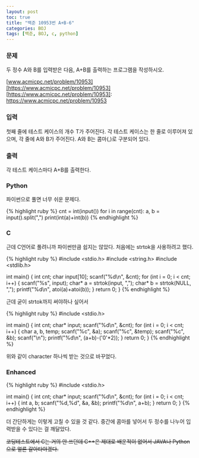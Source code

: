 ```yaml
---
layout: post
toc: true
title: "백준 10953번 A+B-6"
categories: BOJ
tags: [백준, BOJ, c, python]
---
```


### 문제
두 정수 A와 B를 입력받은 다음, A+B를 출력하는 프로그램을 작성하시오.

[www.acmicpc.net/problem/10953][https://www.acmicpc.net/problem/10953]
[https://www.acmicpc.net/problem/10953]: https://www.acmicpc.net/problem/10953

### 입력
첫째 줄에 테스트 케이스의 개수 T가 주어진다.
각 테스트 케이스는 한 줄로 이루어져 있으며, 각 줄에 A와 B가 주어진다. A와 B는 콤마(,)로 구분되어 있다.

### 출력
각 테스트 케이스마다 A+B를 출력한다.

### Python
파이썬으로 풀면 너무 쉬운 문제다.

{% highlight ruby %}
cnt = int(input())
for i in range(cnt):
    a, b = input().split(",")
    print(int(a)+int(b))
{% endhighlight %}


### C
근데 C언어로 풀려니까 파이썬만큼 쉽지는 않았다.
처음에는 strtok을 사용하려고 했다.

{% highlight ruby %}
#include <stdio.h>
#include <string.h>
#include <stdlib.h>

int main()
{
    int cnt;
    char input[10];
    scanf("%d\n", &cnt);
    for (int i = 0; i < cnt; i++) {
        scanf("%s", input);
        char* a = strtok(input, ",");
        char* b = strtok(NULL, ",");
        printf("%d\n", atoi(a)+atoi(b));
    }
    return 0;
}
{% endhighlight %}

근데 굳이 strtok까지 써야하나 싶어서

{% highlight ruby %}
#include <stdio.h>

int main()
{
    int cnt;
    char* input;
    scanf("%d\n", &cnt);
    for (int i = 0; i < cnt; i++) {
        char a, b, temp;
        scanf("%c", &a);
        scanf("%c", &temp);
        scanf("%c", &b);
        scanf("\n");
        printf("%d\n", (a+b)-('0'*2));
    }
    return 0;
}
{% endhighlight %}

위와 같이 character 하나씩 받는 것으로 바꾸었다.


### Enhanced
{% highlight ruby %}
#include <stdio.h>

int main()
{
    int cnt;
    char* input;
    scanf("%d\n", &cnt);
    for (int i = 0; i < cnt; i++) {
        int a, b;
        scanf("%d,%d", &a, &b);
        printf("%d\n", a+b);
    }
    return 0;
}
{% endhighlight %}

더 간단하게는 이렇게 고칠 수 있을 것 같다.
중간에 콤마를 넣어서 두 정수를 나누어 입력받을 수 있다는 걸 깨달았다.

~~코딩테스트에서 C는 거의 안 쓰던데 C++은 제대로 배운적이 없어서 JAVA나 Python으로 얼른 갈아타야겠다.~~
